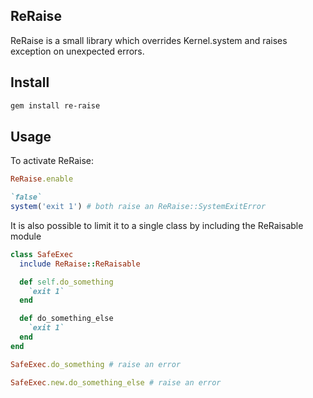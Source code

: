 ReRaise
-------

ReRaise is a small library which overrides Kernel.system and raises exception on unexpected errors.

Install
-------

```bash
gem install re-raise
```

Usage
-----

To activate ReRaise:
```ruby
ReRaise.enable

`false`
system('exit 1') # both raise an ReRaise::SystemExitError
```

It is also possible to limit it to a single class by including the ReRaisable module

```ruby
class SafeExec
  include ReRaise::ReRaisable

  def self.do_something
    `exit 1`
  end

  def do_something_else
    `exit 1`
  end
end

SafeExec.do_something # raise an error

SafeExec.new.do_something_else # raise an error
```

